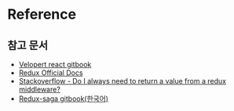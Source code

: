 # Reference

## 참고 문서

- [Velopert react gitbook](https://react.vlpt.us/redux-middleware/02-make-middleware.html)
- [Redux Official Docs](https://redux.js.org/tutorials/fundamentals/part-4-store#middleware)
- [Stackoverflow - Do I always need to return a value from a redux middleware?](https://stackoverflow.com/questions/45964129/do-i-always-need-to-return-a-value-from-a-redux-middleware)
- [Redux-saga gitbook(한국어)](https://mskims.github.io/redux-saga-in-korean/)
